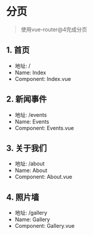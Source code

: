 # 分页

> 使用vue-router@4完成分页

## 1. 首页

- 地址: /
- Name: Index
- Component: Index.vue

## 2. 新闻事件

- 地址: /events
- Name: Events
- Component: Events.vue

## 3. 关于我们

- 地址: /about
- Name: About
- Component: About.vue

## 4. 照片墙

- 地址: /gallery
- Name: Gallery
- Component: Gallery.vue